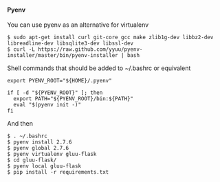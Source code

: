 #### Pyenv
You can use pyenv as an alternative for virtualenv

```
$ sudo apt-get install curl git-core gcc make zlib1g-dev libbz2-dev libreadline-dev libsqlite3-dev libssl-dev
$ curl -L https://raw.github.com/yyuu/pyenv-installer/master/bin/pyenv-installer | bash
```

Shell commands that should be added to ~/.bashrc or equivalent

```
export PYENV_ROOT="${HOME}/.pyenv"

if [ -d "${PYENV_ROOT}" ]; then
  export PATH="${PYENV_ROOT}/bin:${PATH}"
  eval "$(pyenv init -)"
fi
```

And then

```
$ . ~/.bashrc
$ pyenv install 2.7.6
$ pyenv global 2.7.6
$ pyenv virtualenv gluu-flask
$ cd gluu-flask/
$ pyenv local gluu-flask
$ pip install -r requirements.txt
```
